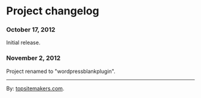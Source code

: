 # Project changelog

### October 17, 2012

Initial release.

### November 2, 2012

Project renamed to "wordpressblankplugin".

<hr>

By: [topsitemakers.com](http://www.topsitemakers.com).
